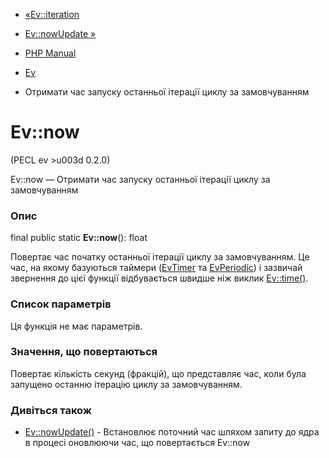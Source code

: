 - [«Ev::iteration](ev.iteration.md)
- [Ev::nowUpdate »](ev.nowupdate.md)

- [PHP Manual](index.md)
- [Ev](class.ev.md)
- Отримати час запуску останньої ітерації циклу за замовчуванням

# Ev::now

(PECL ev \>u003d 0.2.0)

Ev::now — Отримати час запуску останньої ітерації циклу за замовчуванням

### Опис

final public static **Ev::now**(): float

Повертає час початку останньої ітерації циклу за замовчуванням. Це
час, на якому базуються таймери ([EvTimer](class.evtimer.md) та
[EvPeriodic](class.evperiodic.md)) і зазвичай звернення до цієї функції
відбувається швидше ніж виклик [Ev::time()](ev.time.md).

### Список параметрів

Ця функція не має параметрів.

### Значення, що повертаються

Повертає кількість секунд (фракцій), що представляє час, коли була
запущено останню ітерацію циклу за замовчуванням.

### Дивіться також

- [Ev::nowUpdate()](ev.nowupdate.md) - Встановлює поточний час
шляхом запиту до ядра в процесі оновлюючи час, що повертається Ev::now
